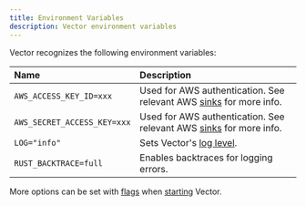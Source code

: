 ```yaml
---
title: Environment Variables
description: Vector environment variables
---
```


Vector recognizes the following environment variables:

| Name                        | Description                                                                      |
|:----------------------------|:---------------------------------------------------------------------------------|
| `AWS_ACCESS_KEY_ID=xxx`     | Used for AWS authentication. See relevant AWS [sinks][docs.sinks] for more info. |
| `AWS_SECRET_ACCESS_KEY=xxx` | Used for AWS authentication. See relevant AWS [sinks][docs.sinks] for more info. |
| `LOG="info"`                | Sets Vector's [log level][docs.monitoring#logs].                                 |
| `RUST_BACKTRACE=full`       | Enables backtraces for logging errors.                                           |

More options can be set with [flags][docs.process-management#flags] when
[starting][docs.process-management#starting] Vector.


[docs.monitoring#logs]: /docs/administration/monitoring#logs
[docs.process-management#flags]: /docs/administration/process-management#flags
[docs.process-management#starting]: /docs/administration/process-management#starting
[docs.sinks]: /docs/components/sinks
